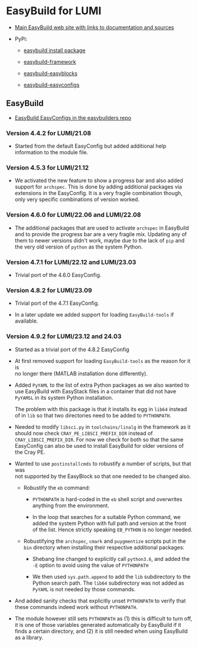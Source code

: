 # EasyBuild for LUMI

-   [Main EasyBuild web site with links to documentation and sources](https://easybuild.io/)

-   PyPi:

    -   [easybuild install package](https://pypi.org/project/easybuild/)

    -   [easybuild-framework](https://pypi.org/project/easybuild-framework/)

    -   [easybuild-easyblocks](https://pypi.org/project/easybuild-easyblocks/)

    -   [easybuild-easyconfigs](https://pypi.org/project/easybuild-easyconfigs/)


## EasyBuild

-   [EasyBuild EasyConfigs in the easybuilders repo](https://github.com/easybuilders/easybuild-easyconfigs/tree/develop/easybuild/easyconfigs/e/EasyBuild)

### Version 4.4.2 for LUMI/21.08

-   Started from the default EasyConfig but added additional help information
    to the module file.


### Version 4.5.3 for LUMI/21.12

-   We activated the new feature to show a progress bar and also added support
    for `archspec`. This is done by adding additional packages via extensions
    in the EasyConfig. It is a very fragile combination though, only very
    specific combinations of version worked.


### Version 4.6.0 for LUMI/22.06 and LUMI/22.08

-   The additional packages that are used to activate `archspec` in EasyBuild
    and to provide the progress bar are a very fragile mix. Updating any of them
    to newer versions didn't work, maybe due to the lack of `pip` and the very
    old version of `python` as the system Python.

### Version 4.7.1 for LUMI/22.12 and LUMI/23.03

-   Trivial port of the 4.6.0 EasyConfig.


### Version 4.8.2 for LUMI/23.09

-   Trivial port of the 4.7.1 EasyConfig.

-   In a later update we added support for loading `EasyBuild-tools` if available.


### Version 4.9.2 for LUMI/23.12 and 24.03

-   Started as a trivial port of the 4.8.2 EasyConfig

-   At first removed support for loading `EasyBuild-tools` as the reason for it is  
    no longer there (MATLAB installation done differently).
    
-   Added `PyYAML` to the list of extra Python packages as we also wanted to use EasyBuild
    with EasyStack files in a container that did not have `PyYAMSL` in its system Python
    installation.
    
    The problem with this package is that it installs its egg in `lib64` instead of 
    in `lib` so that two directories need to be added to `PYTHONPATH`.

-   Needed to modify `libsci.py` in `toolchains/linalg` in the framework as it should
    now check `CRAY_PE_LIBSCI_PREFIX_DIR` instead of `CRAY_LIBSCI_PREFIX_DIR`. For now
    we check for both so that the same EasyConfig can also be used to install EasyBuild
    for older versions of the Cray PE.
    
-   Wanted to use `postinstallcmds` to robustify a number of scripts, but that was  
    not supported by the EasyBlock so that one needed to be changed also.
    
    -   Robustify the `eb` command:
    
        -   `PYTHONPATH` is hard-coded in the `eb` shell script and overwrites anything 
            from the environment.
            
        -   In the loop that searches for a suitable Python command, we added the system
            Python with full path and version at the front of the list. Hence strictly
            speaking `EB_PYTHON` is no longer needed.

    -   Robustifying the `archspec`, `cmark` and `puygmentize` scripts put in the `bin`
        directory when installing their respective additional packages:
        
        -   Shebang line changed to explicitly call `python3.6`, and added the `-E` 
            option to avoid using the value of `PYTHONPATH`
            
        -   We then used `sys.path.append` to add the `lib` subdirectory to the Python 
            search path. The `lib64` subdirectory was not added as `PyYAML` is not needed
            by those commands.

-   And added sanity checks that explicitly unset `PYTHONPATH` to verify that these commands
    indeed work without `PYTHONPATH`.
    
-   The module however still sets `PYTHONPATH` as (1) this is difficult to turn off, it is 
    one of those variables generated automatically by EasyBuild if it finds a certain directory,
    and (2) it is still needed when using EasyBuild as a library.
